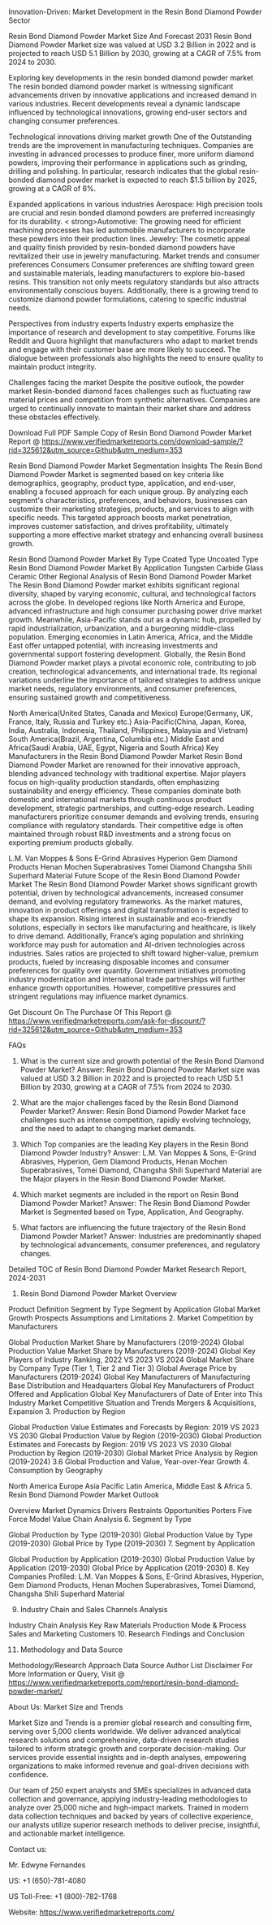 Innovation-Driven: Market Development in the Resin Bond Diamond Powder Sector


Resin Bond Diamond Powder Market Size And Forecast 2031
Resin Bond Diamond Powder Market size was valued at USD 3.2 Billion in 2022 and is projected to reach USD 5.1 Billion by 2030, growing at a CAGR of 7.5% from 2024 to 2030.

Exploring key developments in the resin bonded diamond powder market
The resin bonded diamond powder market is witnessing significant advancements driven by innovative applications and increased demand in various industries. Recent developments reveal a dynamic landscape influenced by technological innovations, growing end-user sectors and changing consumer preferences.

Technological innovations driving market growth
One of the Outstanding trends are the improvement in manufacturing techniques. Companies are investing in advanced processes to produce finer, more uniform diamond powders, improving their performance in applications such as grinding, drilling and polishing. In particular, research indicates that the global resin-bonded diamond powder market is expected to reach $1.5 billion by 2025, growing at a CAGR of 6%.

Expanded applications in various industries
Aerospace: High precision tools are crucial and resin bonded diamond powders are preferred increasingly for its durability.
< strong>Automotive: The growing need for efficient machining processes has led automobile manufacturers to incorporate these powders into their production lines.
Jewelry: The cosmetic appeal and quality finish provided by resin-bonded diamond powders have revitalized their use in jewelry manufacturing.
Market trends and consumer preferences Consumers
Consumer preferences are shifting toward green and sustainable materials, leading manufacturers to explore bio-based resins. This transition not only meets regulatory standards but also attracts environmentally conscious buyers. Additionally, there is a growing trend to customize diamond powder formulations, catering to specific industrial needs.

Perspectives from industry experts
Industry experts emphasize the importance of research and development to stay competitive. Forums like Reddit and Quora highlight that manufacturers who adapt to market trends and engage with their customer base are more likely to succeed. The dialogue between professionals also highlights the need to ensure quality to maintain product integrity.

Challenges facing the market
Despite the positive outlook, the powder market Resin-bonded diamond faces challenges such as fluctuating raw material prices and competition from synthetic alternatives. Companies are urged to continually innovate to maintain their market share and address these obstacles effectively.

Download Full PDF Sample Copy of Resin Bond Diamond Powder Market Report @ https://www.verifiedmarketreports.com/download-sample/?rid=325612&utm_source=Github&utm_medium=353

Resin Bond Diamond Powder Market Segmentation Insights
The Resin Bond Diamond Powder Market is segmented based on key criteria like demographics, geography, product type, application, and end-user, enabling a focused approach for each unique group. By analyzing each segment's characteristics, preferences, and behaviors, businesses can customize their marketing strategies, products, and services to align with specific needs. This targeted approach boosts market penetration, improves customer satisfaction, and drives profitability, ultimately supporting a more effective market strategy and enhancing overall business growth.

Resin Bond Diamond Powder Market By Type
Coated Type
Uncoated Type
Resin Bond Diamond Powder Market By Application
Tungsten Carbide
Glass
Ceramic
Other
Regional Analysis of Resin Bond Diamond Powder Market
The Resin Bond Diamond Powder market exhibits significant regional diversity, shaped by varying economic, cultural, and technological factors across the globe. In developed regions like North America and Europe, advanced infrastructure and high consumer purchasing power drive market growth. Meanwhile, Asia-Pacific stands out as a dynamic hub, propelled by rapid industrialization, urbanization, and a burgeoning middle-class population. Emerging economies in Latin America, Africa, and the Middle East offer untapped potential, with increasing investments and governmental support fostering development. Globally, the Resin Bond Diamond Powder market plays a pivotal economic role, contributing to job creation, technological advancements, and international trade. Its regional variations underline the importance of tailored strategies to address unique market needs, regulatory environments, and consumer preferences, ensuring sustained growth and competitiveness.

North America(United States, Canada and Mexico)
Europe(Germany, UK, France, Italy, Russia and Turkey etc.)
Asia-Pacific(China, Japan, Korea, India, Australia, Indonesia, Thailand, Philippines, Malaysia and Vietnam)
South America(Brazil, Argentina, Columbia etc.)
Middle East and Africa(Saudi Arabia, UAE, Egypt, Nigeria and South Africa)
Key Manufacturers in the Resin Bond Diamond Powder Market
Resin Bond Diamond Powder Market are renowned for their innovative approach, blending advanced technology with traditional expertise. Major players focus on high-quality production standards, often emphasizing sustainability and energy efficiency. These companies dominate both domestic and international markets through continuous product development, strategic partnerships, and cutting-edge research. Leading manufacturers prioritize consumer demands and evolving trends, ensuring compliance with regulatory standards. Their competitive edge is often maintained through robust R&D investments and a strong focus on exporting premium products globally.

L.M. Van Moppes & Sons
E-Grind Abrasives
Hyperion
Gem Diamond Products
Henan Mochen Superabrasives
Tomei Diamond
Changsha Shili Superhard Material
Future Scope of the Resin Bond Diamond Powder Market
The Resin Bond Diamond Powder Market shows significant growth potential, driven by technological advancements, increased consumer demand, and evolving regulatory frameworks. As the market matures, innovation in product offerings and digital transformation is expected to shape its expansion. Rising interest in sustainable and eco-friendly solutions, especially in sectors like manufacturing and healthcare, is likely to drive demand. Additionally, France’s aging population and shrinking workforce may push for automation and AI-driven technologies across industries. Sales ratios are projected to shift toward higher-value, premium products, fueled by increasing disposable incomes and consumer preferences for quality over quantity. Government initiatives promoting industry modernization and international trade partnerships will further enhance growth opportunities. However, competitive pressures and stringent regulations may influence market dynamics.

Get Discount On The Purchase Of This Report @ https://www.verifiedmarketreports.com/ask-for-discount/?rid=325612&utm_source=Github&utm_medium=353

FAQs
1. What is the current size and growth potential of the Resin Bond Diamond Powder Market?
Answer: Resin Bond Diamond Powder Market size was valued at USD 3.2 Billion in 2022 and is projected to reach USD 5.1 Billion by 2030, growing at a CAGR of 7.5% from 2024 to 2030.

2. What are the major challenges faced by the Resin Bond Diamond Powder Market?
Answer: Resin Bond Diamond Powder Market face challenges such as intense competition, rapidly evolving technology, and the need to adapt to changing market demands.

3. Which Top companies are the leading Key players in the Resin Bond Diamond Powder Industry?
Answer: L.M. Van Moppes & Sons, E-Grind Abrasives, Hyperion, Gem Diamond Products, Henan Mochen Superabrasives, Tomei Diamond, Changsha Shili Superhard Material are the Major players in the Resin Bond Diamond Powder Market.

4. Which market segments are included in the report on Resin Bond Diamond Powder Market?
Answer: The Resin Bond Diamond Powder Market is Segmented based on Type, Application, And Geography.

5. What factors are influencing the future trajectory of the Resin Bond Diamond Powder Market?
Answer: Industries are predominantly shaped by technological advancements, consumer preferences, and regulatory changes.

Detailed TOC of Resin Bond Diamond Powder Market Research Report, 2024-2031
1. Resin Bond Diamond Powder Market Overview

Product Definition
Segment by Type
Segment by Application
Global Market Growth Prospects
Assumptions and Limitations
2. Market Competition by Manufacturers

Global Production Market Share by Manufacturers (2019-2024)
Global Production Value Market Share by Manufacturers (2019-2024)
Global Key Players of Industry Ranking, 2022 VS 2023 VS 2024
Global Market Share by Company Type (Tier 1, Tier 2 and Tier 3)
Global Average Price by Manufacturers (2019-2024)
Global Key Manufacturers of Manufacturing Base Distribution and Headquarters
Global Key Manufacturers of Product Offered and Application
Global Key Manufacturers of Date of Enter into This Industry
Market Competitive Situation and Trends
Mergers & Acquisitions, Expansion
3. Production by Region

Global Production Value Estimates and Forecasts by Region: 2019 VS 2023 VS 2030
Global Production Value by Region (2019-2030)
Global Production Estimates and Forecasts by Region: 2019 VS 2023 VS 2030
Global Production by Region (2019-2030)
Global Market Price Analysis by Region (2019-2024) 3.6 Global Production and Value, Year-over-Year Growth
4. Consumption by Geography

North America
Europe
Asia Pacific
Latin America, Middle East & Africa
5. Resin Bond Diamond Powder Market Outlook

Overview
Market Dynamics
Drivers
Restraints
Opportunities
Porters Five Force Model
Value Chain Analysis 
6. Segment by Type

Global Production by Type (2019-2030)
Global Production Value by Type (2019-2030)
Global Price by Type (2019-2030)
7. Segment by Application

Global Production by Application (2019-2030)
Global Production Value by Application (2019-2030)
Global Price by Application (2019-2030)
8. Key Companies Profiled: L.M. Van Moppes & Sons, E-Grind Abrasives, Hyperion, Gem Diamond Products, Henan Mochen Superabrasives, Tomei Diamond, Changsha Shili Superhard Material

9. Industry Chain and Sales Channels Analysis

Industry Chain Analysis
Key Raw Materials
Production Mode & Process
Sales and Marketing
Customers
10. Research Findings and Conclusion

11. Methodology and Data Source

Methodology/Research Approach
Data Source
Author List
Disclaimer
For More Information or Query, Visit @ https://www.verifiedmarketreports.com/report/resin-bond-diamond-powder-market/

About Us: Market Size and Trends

Market Size and Trends is a premier global research and consulting firm, serving over 5,000 clients worldwide. We deliver advanced analytical research solutions and comprehensive, data-driven research studies tailored to inform strategic growth and corporate decision-making. Our services provide essential insights and in-depth analyses, empowering organizations to make informed revenue and goal-driven decisions with confidence.

Our team of 250 expert analysts and SMEs specializes in advanced data collection and governance, applying industry-leading methodologies to analyze over 25,000 niche and high-impact markets. Trained in modern data collection techniques and backed by years of collective experience, our analysts utilize superior research methods to deliver precise, insightful, and actionable market intelligence.

Contact us:

Mr. Edwyne Fernandes

US: +1 (650)-781-4080

US Toll-Free: +1 (800)-782-1768

Website: https://www.verifiedmarketreports.com/
